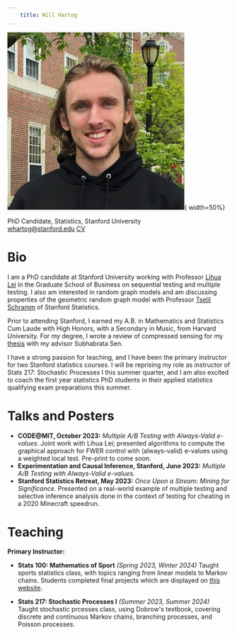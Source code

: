 ```yaml
---
    title: Will Hartog
...
```


![](/public/img/linkedin_headshot.jpg "Will Hartog's Headshot"){ width=50%}

PhD Candidate, Statistics, Stanford University  
<whartog@stanford.edu>
[CV](/pdfs/cv.pdf)

# Bio

I am a PhD candidate at Stanford University working with Professor [Lihua Lei](https://lihualei71.github.io/) in the Graduate School of Business on sequential testing and multiple testing. I also am interested in random graph models and am discussing properties of the geometric random graph model with Professor [Tselil Schramm](https://tselilschramm.org/) of Stanford Statistics. 

Prior to attending Stanford, I earned my A.B. in Mathematics and Statistics Cum Laude with High Honors, with a Secondary in Music, from Harvard University. For my degree, I wrote a review of compressed sensing for my [thesis](/pdfs/hartog_thesis.pdf) with my advisor Subhabrata Sen.

I have a strong passion for teaching, and I have been the primary instructor for two Stanford statistics courses. I will be reprising my role as instructor of Stats 217: Stochastic Processes I this summer quarter, and I am also excited to coach the first year statistics PhD students in their applied statistics qualifying exam preparations this summer.

# Talks and Posters

* **CODE@MIT, October 2023:** *Multiple A/B Testing with Always-Valid e-values.* Joint work with Lihua Lei; presented algorithms to compute the graphical approach for FWER control with (always-valid) e-values using a weighted local test. Pre-print to come soon.
* **Experimentation and Causal Inference, Stanford, June 2023:** *Multiple A/B Testing with Always-Valid e-values.*
* **Stanford Statistics Retreat, May 2023:** *Once Upon a Stream: Mining for Significance.* Presented on a real-world example of multiple testing and selective inference analysis done in the context of testing for cheating in a 2020 Minecraft speedrun.

# Teaching

**Primary Instructor:**

* **Stats 100: Mathematics of Sport** *(Spring 2023, Winter 2024)* Taught sports statistics class, with topics ranging from linear models to Markov chains. Students completed final projects which are displayed on [this website](https://stats100blog.wordpress.com/).

* **Stats 217: Stochastic Processes I** *(Summer 2023, Summer 2024)* Taught stochastic prcesses class, using Dobrow's textbook, covering discrete and continuous Markov chains, branching processes, and Poisson processes.

